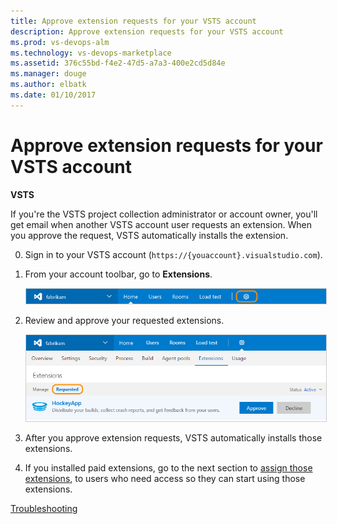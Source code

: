 ```yaml
---
title: Approve extension requests for your VSTS account
description: Approve extension requests for your VSTS account
ms.prod: vs-devops-alm
ms.technology: vs-devops-marketplace
ms.assetid: 376c55bd-f4e2-47d5-a7a3-400e2cd5d84e 
ms.manager: douge
ms.author: elbatk
ms.date: 01/10/2017
---
```


# Approve extension requests for your VSTS account

**VSTS**

If you're the VSTS project collection administrator or account owner, 
you'll get email when another VSTS account user requests an extension. 
When you approve the request, VSTS automatically installs the extension.

0.	Sign in to your VSTS account 
(```https://{youaccount}.visualstudio.com```).

0.	From your account toolbar, go to **Extensions**.

	<img alt="Extensions tab" src="../_shared/_img/account-settings-new-ui.png" style="border: 1px solid #CCCCCC" />

0.	Review and approve your requested extensions.

	<img alt="Extensions tab, requested extensions" src="_img/get-vsts-extensions/approve-request-updated-ui.png" style="border: 1px solid #CCCCCC" />

0.	After you approve extension requests, 
VSTS automatically installs those extensions. 

0.	If you installed paid extensions, 
go to the next section to [assign those extensions](./assign-paid-extensions.md), 
to users who need access so they can start using those extensions.


[Troubleshooting](faq-extensions.md)